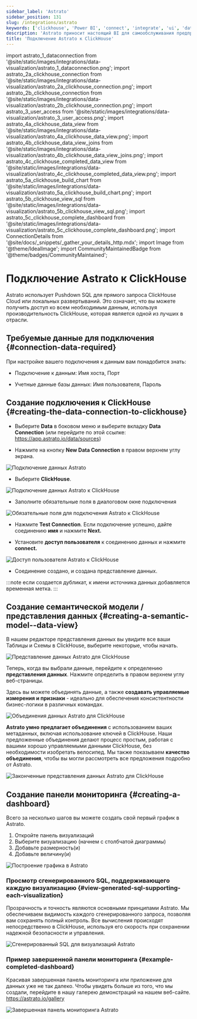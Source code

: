 ```yaml
---
sidebar_label: 'Astrato'
sidebar_position: 131
slug: /integrations/astrato
keywords: ['clickhouse', 'Power BI', 'connect', 'integrate', 'ui', 'data apps', 'data viz', 'embedded analytics', 'Astrato']
description: 'Astrato приносит настоящий BI для самообслуживания предприятиям и бизнесам с данными, предоставляя аналитические инструменты каждому пользователю, позволяя им создавать собственные панели мониторинга, отчеты и приложения для данных, чтобы отвечать на вопросы о данных без помощи ИТ. Astrato ускоряет внедрение, упрощает принятие решений и объединяет аналитику, встроенную аналитику, ввод данных и приложения для данных на одной платформе. Astrato объединяет действия и аналитику, вводит live запись, взаимодействует с моделями ML, ускоряет вашу аналитику с помощью ИИ – выходите за пределы построения панелей мониторинга благодаря поддержке pushdown SQL в Astrato.'
title: 'Подключение Astrato к ClickHouse'
---
```


import astrato_1_dataconnection from '@site/static/images/integrations/data-visualization/astrato_1_dataconnection.png';
import astrato_2a_clickhouse_connection from '@site/static/images/integrations/data-visualization/astrato_2a_clickhouse_connection.png';
import astrato_2b_clickhouse_connection from '@site/static/images/integrations/data-visualization/astrato_2b_clickhouse_connection.png';
import astrato_3_user_access from '@site/static/images/integrations/data-visualization/astrato_3_user_access.png';
import astrato_4a_clickhouse_data_view from '@site/static/images/integrations/data-visualization/astrato_4a_clickhouse_data_view.png';
import astrato_4b_clickhouse_data_view_joins from '@site/static/images/integrations/data-visualization/astrato_4b_clickhouse_data_view_joins.png';
import astrato_4c_clickhouse_completed_data_view from '@site/static/images/integrations/data-visualization/astrato_4c_clickhouse_completed_data_view.png';
import astrato_5a_clickhouse_build_chart from '@site/static/images/integrations/data-visualization/astrato_5a_clickhouse_build_chart.png';
import astrato_5b_clickhouse_view_sql from '@site/static/images/integrations/data-visualization/astrato_5b_clickhouse_view_sql.png';
import astrato_5c_clickhouse_complete_dashboard from '@site/static/images/integrations/data-visualization/astrato_5c_clickhouse_complete_dashboard.png';
import ConnectionDetails from '@site/docs/_snippets/_gather_your_details_http.mdx';
import Image from '@theme/IdealImage';
import CommunityMaintainedBadge from '@theme/badges/CommunityMaintained';


# Подключение Astrato к ClickHouse

<CommunityMaintainedBadge/>

Astrato использует Pushdown SQL для прямого запроса ClickHouse Cloud или локальных развертываний. Это означает, что вы можете получить доступ ко всем необходимым данным, используя производительность ClickHouse, которая является одной из лучших в отрасли.

## Требуемые данные для подключения {#connection-data-required}

При настройке вашего подключения к данным вам понадобится знать:

- Подключение к данным: Имя хоста, Порт

- Учетные данные базы данных: Имя пользователя, Пароль

<ConnectionDetails />

## Создание подключения к ClickHouse {#creating-the-data-connection-to-clickhouse}

- Выберите **Data** в боковом меню и выберите вкладку **Data Connection**
(или перейдите по этой ссылке: https://app.astrato.io/data/sources)

- Нажмите на кнопку **New Data Connection** в правом верхнем углу экрана.

<Image size="sm" img={astrato_1_dataconnection} alt="Подключение данных Astrato" border />

- Выберите **ClickHouse**.

<Image size="sm" img={astrato_2a_clickhouse_connection} alt="Подключение данных Astrato к ClickHouse" border />

- Заполните обязательные поля в диалоговом окне подключения

<Image size="sm" img={astrato_2b_clickhouse_connection} alt="Обязательные поля для подключения Astrato к ClickHouse" border />

- Нажмите **Test Connection**. Если подключение успешно, дайте соединению **имя** и нажмите **Next.**

- Установите **доступ пользователя** к соединению данных и нажмите **connect.**

<Image size="md" img={astrato_3_user_access} alt="Доступ пользователя Astrato к ClickHouse" border />

- Соединение создано, и создана представление данных.

:::note
если создается дубликат, к имени источника данных добавляется временная метка.
:::

## Создание семантической модели / представления данных {#creating-a-semantic-model--data-view}

В нашем редакторе представления данных вы увидите все ваши Таблицы и Схемы в ClickHouse, выберите некоторые, чтобы начать.

<Image size="lg" img={astrato_4a_clickhouse_data_view} alt="Представление данных Astrato для ClickHouse" border />

Теперь, когда вы выбрали данные, перейдите к определению **представления данных**. Нажмите определить в правом верхнем углу веб-страницы.

Здесь вы можете объединять данные, а также **создавать управляемые измерения и признаки** - идеально для обеспечения консистентности бизнес-логики в различных командах.

<Image size="lg" img={astrato_4b_clickhouse_data_view_joins} alt="Объединения данных Astrato для ClickHouse" border />

**Astrato умно предлагает объединения** с использованием ваших метаданных, включая использование ключей в ClickHouse. Наши предложенные объединения делают процесс простым, работая с вашими хорошо управляемыми данными ClickHouse, без необходимости изобретать велосипед. Мы также показываем **качество объединения**, чтобы вы могли рассмотреть все предложения подробно от Astrato.

<Image size="lg" img={astrato_4c_clickhouse_completed_data_view} alt="Законченные представления данных Astrato для ClickHouse" border />

## Создание панели мониторинга {#creating-a-dashboard}

Всего за несколько шагов вы можете создать свой первый график в Astrato.
1. Откройте панель визуализаций
2. Выберите визуализацию (начнем с столбчатой диаграммы)
3. Добавьте размерность(и)
4. Добавьте величину(и)

<Image size="lg" img={astrato_5a_clickhouse_build_chart} alt="Построение графика в Astrato" border />


### Просмотр сгенерированного SQL, поддерживающего каждую визуализацию {#view-generated-sql-supporting-each-visualization}

Прозрачность и точность являются основными принципами Astrato. Мы обеспечиваем видимость каждого сгенерированного запроса, позволяя вам сохранять полный контроль. Все вычисления происходят непосредственно в ClickHouse, используя его скорость при сохранении надежной безопасности и управления.

<Image size="lg" img={astrato_5b_clickhouse_view_sql} alt="Сгенерированный SQL для визуализаций Astrato" border />


### Пример завершенной панели мониторинга {#example-completed-dashboard}

Красивая завершенная панель мониторинга или приложение для данных уже не так далеко. Чтобы увидеть больше из того, что мы создали, перейдите в нашу галерею демонстраций на нашем веб-сайте. https://astrato.io/gallery

<Image size="lg" img={astrato_5c_clickhouse_complete_dashboard} alt="Завершенная панель мониторинга Astrato" border />
